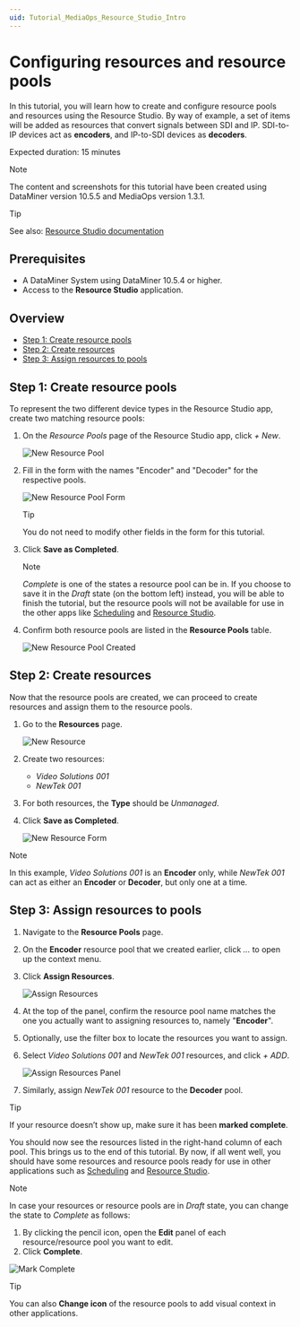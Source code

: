 ```yaml
---
uid: Tutorial_MediaOps_Resource_Studio_Intro
---
```


# Configuring resources and resource pools

In this tutorial, you will learn how to create and configure resource pools and resources using the Resource Studio. By way of example, a set of items will be added as resources that convert signals between SDI and IP. SDI-to-IP devices act as **encoders**, and IP-to-SDI devices as **decoders**.

Expected duration: 15 minutes

> [!NOTE]
> The content and screenshots for this tutorial have been created using DataMiner version 10.5.5 and MediaOps version 1.3.1.

> [!TIP]
> See also: [Resource Studio documentation](xref:MO_Resource_Studio)

## Prerequisites

- A DataMiner System using DataMiner 10.5.4 or higher.
- Access to the **Resource Studio** application.

## Overview

- [Step 1: Create resource pools](#step-1-create-resource-pools)
- [Step 2: Create resources](#step-2-create-resources)
- [Step 3: Assign resources to pools](#step-3-assign-resources-to-pools)

## Step 1: Create resource pools

To represent the two different device types in the Resource Studio app, create two matching resource pools:

1. On the *Resource Pools* page of the Resource Studio app, click *+ New*.

   ![New Resource Pool](~/solutions/images/Resource_Studio_New_Resource_Pool.png)

1. Fill in the form with the names "Encoder" and "Decoder" for the respective pools.

   ![New Resource Pool Form](~/solutions/images/Resource_Studio_New_Resource_Pool_Form.png)

   > [!TIP]
   > You do not need to modify other fields in the form for this tutorial.

1. Click **Save as Completed**.

   > [!NOTE]
   > *Complete* is one of the states a resource pool can be in. If you choose to save it in the *Draft* state (on the bottom left) instead, you will be able to finish the tutorial, but the resource pools will not be available for use in the other apps like [Scheduling](xref:MO_Scheduling) and [Resource Studio](xref:MO_Resource_Studio).

1. Confirm both resource pools are listed in the **Resource Pools** table.

   ![New Resource Pool Created](~/solutions/images/Resource_Studio_New_Resource_Pools_Created.png)

## Step 2: Create resources

Now that the resource pools are created, we can proceed to create resources and assign them to the resource pools.

1. Go to the **Resources** page.

   ![New Resource](~/solutions/images/Resource_Studio_New_Resource.png)

1. Create two resources:

   - *Video Solutions 001*
   - *NewTek 001*

1. For both resources, the **Type** should be *Unmanaged*.

1. Click **Save as Completed**.

   ![New Resource Form](~/solutions/images/Resource_Studio_New_Resource_Form.png)

> [!NOTE]  
> In this example, *Video Solutions 001* is an **Encoder** only, while *NewTek 001* can act as either an **Encoder** or **Decoder**, but only one at a time.

## Step 3: Assign resources to pools

1. Navigate to the **Resource Pools** page.

1. On the **Encoder** resource pool that we created earlier, click *...* to open up the context menu.

1. Click **Assign Resources**.

   ![Assign Resources](~/solutions/images/Resource_Studio_Assign_Resources.png)

1. At the top of the panel, confirm the resource pool name matches the one you actually want to assigning resources to, namely "**Encoder**".

1. Optionally, use the filter box to locate the resources you want to assign.

1. Select *Video Solutions 001* and *NewTek 001* resources, and click *+ ADD*.

   ![Assign Resources Panel](~/solutions/images/Resource_Studio_Assign_Resources_Panel.png)

1. Similarly, assign *NewTek 001* resource to the **Decoder** pool.

> [!TIP]  
> If your resource doesn’t show up, make sure it has been **marked complete**.

You should now see the resources listed in the right-hand column of each pool. This brings us to the end of this tutorial. By now, if all went well, you should have some resources and resource pools ready for use in other applications such as [Scheduling](xref:MO_Scheduling) and [Resource Studio](xref:MO_Resource_Studio).

> [!NOTE]
> In case your resources or resource pools are in *Draft* state, you can change the state to *Complete* as follows:
>
> 1. By clicking the pencil icon, open the **Edit** panel of each resource/resource pool you want to edit.
> 1. Click **Complete**.

![Mark Complete](~/solutions/images/Resource_Studio_Complete.png)

> [!TIP]
> You can also **Change icon** of the resource pools to add visual context in other applications.
